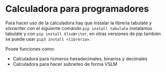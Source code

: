 # Calculadora para programadores
Para hacer uso de la calculadora hay que instalar la librería tabulate y xlsxwriter con el siguiente comando `pip install tabulate` instalamos tabulate y con `pip install XlsxWriter`, en otras versiones de pip también se puede usar `pip3 install <librería>`.

Posee funciones como:
- Calculadora para números hexadecimales, binarios y decimales
- Calculadora para hacer subneteo de forma VSLM

